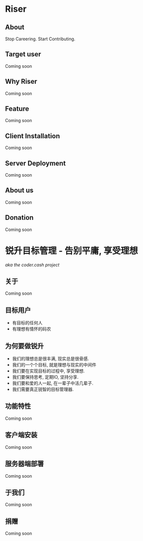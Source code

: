 # Riser #


About
-----
Stop Careering. Start Contributing.


Target user
------------
Coming soon   

Why Riser
---------
Coming soon   

Feature
-------
Coming soon   

Client Installation
-------------------
Coming soon   

Server Deployment
-----------------
Coming soon   

About us
--------
Coming soon   

Donation
--------
Coming soon   

# 锐升目标管理 - 告别平庸, 享受理想 #
*aka the coder.cash project*

关于
----
Coming soon   

目标用户
--------

* 有目标的任何人   
* 有理想有情怀的码农   


为何要做锐升
------------

* 我们的理想总是很丰满, 现实总是很骨感.   
* 我们的一个个目标, 就是理想与现实的中间件   
* 我们要在实现目标的过程中, 享受理想.
* 我们要保持思考, 定期IO, 坚持分享.
* 我们要和爱的人一起, 在一辈子中活几辈子.
* 我们需要真正锐智的目标管理器.

功能特性
-------
Coming soon   

客户端安装
---------
Coming soon   

服务器端部署
-----------
Coming soon   

于我们
--------
Coming soon   

捐赠
----
Coming soon   

